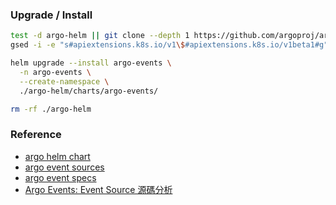 ### Upgrade / Install
```bash
test -d argo-helm || git clone --depth 1 https://github.com/argoproj/argo-helm
gsed -i -e "s#apiextensions.k8s.io/v1\$#apiextensions.k8s.io/v1beta1#g" ./argo-helm/charts/argo-events/crds/*

helm upgrade --install argo-events \
  -n argo-events \
  --create-namespace \
  ./argo-helm/charts/argo-events/

rm -rf ./argo-helm
```

### Reference
* [argo helm chart](https://github.com/argoproj/argo-helm)
* [argo event sources](https://github.com/argoproj/argo-events/blob/master/examples/event-sources)
* [argo event specs](https://github.com/argoproj/argo-events/blob/stable/api/event-source.md#eventsourcespec)
* [Argo Events: Event Source 源碼分析](https://zhuanlan.zhihu.com/p/350542301)
